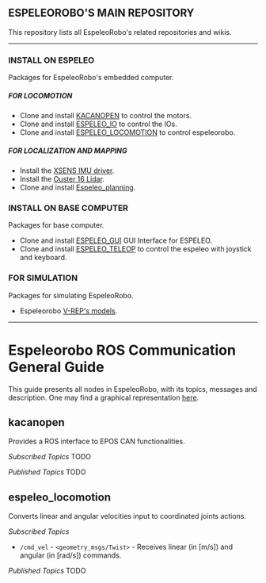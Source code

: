 ## ESPELEOROBO'S MAIN REPOSITORY

This repository lists all EspeleoRobo's related repositories and wikis. 

---------------------------------------------------------
### INSTALL ON ESPELEO 
Packages for EspeleoRobo's embedded computer.

##### FOR LOCOMOTION
* Clone and install [KACANOPEN](https://github.com/ITVRoC/kacanopen.git) to control the motors.
* Clone and install [ESPELEO_IO](https://github.com/ITVRoC/espeleo_io) to control the IOs.
* Clone and install [ESPELEO_LOCOMOTION](https://github.com/ITVRoC/espeleo_locomotion) to control espeleorobo.
 
##### FOR LOCALIZATION AND MAPPING
* Install the [XSENS IMU driver](https://github.com/ITVRoC/general-wiki/wiki/Rodar-IMU-XSens-no-ROS).
* Install the [Ouster 16 Lidar](https://github.com/ITVRoC/general-wiki/wiki/Rodar-o-LiDAR-OUSTER-16-no-ROS).
* Clone and install [Espeleo_planning](https://github.com/ITVRoC/espeleo_planning).


### INSTALL ON BASE COMPUTER
 Packages for base computer.

* Clone and install [ESPELEO_GUI](https://github.com/ITVRoC/espeleo_gui) GUI Interface for ESPELEO.
* Clone and install [ESPELEO_TELEOP](https://github.com/ITVRoC/espeleo_teleop)  to control the espeleo with joystick and keyboard.


### FOR SIMULATION
Packages for simulating EspeleoRobo.

* Espeleorobo [V-REP's models](https://github.com/ITVRoC/espeleo_vrep_simulation).
 
 
 ------------------------------------------------------------------------
 # Espeleorobo ROS Communication General Guide
 
 This guide presents all nodes in EspeleoRobo, with its topics, messages and description.
 One may find a graphical representation [here](https://docs.google.com/presentation/d/1Lrz-dAwWeXqzpGeWaSDRkczdpwMNBig6JlObKeRsX5Q/edit#slide=id.p).
 
 ## kacanopen
 
 Provides a ROS interface to EPOS CAN functionalities.
 
  *Subscribed Topics*
   TODO
  
  *Published Topics*
   TODO
  
 ## espeleo_locomotion
 
 Converts linear and angular velocities input to coordinated joints actions.
 
 *Subscribed Topics*
  * `/cmd_vel` - `<geometry_msgs/Twist>` - Receives linear (in \[m/s\]) and angular (in \[rad/s\]) commands.
  
 *Published Topics*
  TODO
